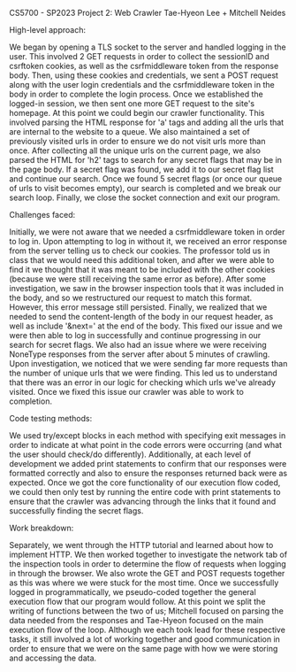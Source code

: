 CS5700 - SP2023
Project 2: Web Crawler
Tae-Hyeon Lee + Mitchell Neides


High-level approach:

We began by opening a TLS socket to the server and handled logging in the user. This involved 2 GET requests in order
to collect the sessionID and csrftoken cookies, as well as the csrfmiddleware token from the response body. 
Then, using these cookies and credentials, we sent a POST request along with the user login credentials and the 
csrfmiddleware token in the body in order to complete the login process.
Once we established the logged-in session, we then sent one more GET request to the site's homepage.
At this point we could begin our crawler functionality. This involved parsing the HTML response for 'a' tags and
adding all the urls that are internal to the website to a queue. We also maintained a set of previously visited
urls in order to ensure we do not visit urls more than once. After collecting all the unique urls on the current 
page, we also parsed the HTML for 'h2' tags to search for any secret flags that may be in the page body.
If a secret flag was found, we add it to our secret flag list and continue our search.
Once we found 5 secret flags (or once our queue of urls to visit becomes empty), our search is completed and we break 
our search loop. Finally, we close the socket connection and exit our program.


Challenges faced:

Initially, we were not aware that we needed a csrfmiddleware token in order to log in. Upon attempting to log in 
without it, we received an error response from the server telling us to check our cookies. The professor told us in
class that we would need this additional token, and after we were able to find it we thought that it was meant to be 
included with the other cookies (because we were still receiving the same error as before). After some investigation, 
we saw in the browser inspection tools that it was included in the body, and so we restructured our request to match 
this format. However, this error message still persisted. Finally, we realized that we needed to send the content-length 
of the body in our request header, as well as include '&next=' at the end of the body. This fixed our issue and we were 
then able to log in successfully and continue progressing in our search for secret flags.
We also had an issue where we were receiving NoneType responses from the server after about 5 minutes of crawling.
Upon investigation, we noticed that we were sending far more requests than the number of unique urls that we were 
finding. This led us to understand that there was an error in our logic for checking which urls we've already visited. 
Once we fixed this issue our crawler was able to work to completion.


Code testing methods:

We used try/except blocks in each method with specifying exit messages in order to indicate at what point in the code 
errors were occurring (and what the user should check/do differently). Additionally, at each level of development we 
added print statements to confirm that our responses were formatted correctly and also to ensure the responses returned 
back were as expected. Once we got the core functionality of our execution flow coded, we could then only test by 
running the entire code with print statements to ensure that the crawler was advancing through the links that it found 
and successfully finding the secret flags.


Work breakdown:

Separately, we went through the HTTP tutorial and learned about how to implement HTTP. We then worked together to 
investigate the network tab of the inspection tools in order to determine the flow of requests when logging in through 
the browser. We also wrote the GET and POST requests together as this was where we were stuck for the most time.
Once we successfully logged in programmatically, we pseudo-coded together the general execution flow that our program 
would follow. At this point we split the writing of functions between the two of us; Mitchell focused on parsing the 
data needed from the responses and Tae-Hyeon focused on the main execution flow of the loop. Although we each took lead 
for these respective tasks, it still involved a lot of working together and good communication in order to ensure that 
we were on the same page with how we were storing and accessing the data.
